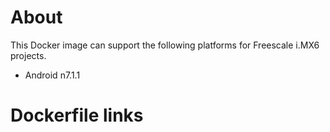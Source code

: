 # About
This Docker image can support the following platforms for Freescale i.MX6 projects.

- Android n7.1.1

# Dockerfile links

